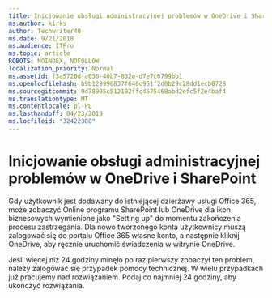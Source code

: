```yaml
---
title: Inicjowanie obsługi administracyjnej problemów w OneDrive i SharePoint
ms.author: kirks
author: Techwriter40
ms.date: 9/21/2018
ms.audience: ITPro
ms.topic: article
ROBOTS: NOINDEX, NOFOLLOW
localization_priority: Normal
ms.assetid: f3a5720d-a030-40b7-832e-d7e7c6799bb1
ms.openlocfilehash: b9b129996837f646c951f2d0b29c28dd1ecb0728
ms.sourcegitcommit: 9d78905c512192ffc4675468abd2efc5f2e4baf4
ms.translationtype: MT
ms.contentlocale: pl-PL
ms.lasthandoff: 04/23/2019
ms.locfileid: "32422388"
---
```

# <a name="provisioning-issues-in-onedrive-and-sharepoint"></a>Inicjowanie obsługi administracyjnej problemów w OneDrive i SharePoint

Gdy użytkownik jest dodawany do istniejącej dzierżawy usługi Office 365, może zobaczyć Online programu SharePoint lub OneDrive dla ikon biznesowych wymienione jako "Setting up" do momentu zakończenia procesu zastrzegania. Dla nowo tworzonego konta użytkownicy muszą zalogować się do portalu Office 365 własne konto, a następnie kliknij OneDrive, aby ręcznie uruchomić świadczenia w witrynie OneDrive.
  
Jeśli więcej niż 24 godziny minęło po raz pierwszy zobaczył ten problem, należy zalogować się przypadek pomocy technicznej. W wielu przypadkach już pracujemy nad rozwiązaniem. Podaj co najmniej 24 godziny, aby ukończyć rozwiązania.
  

